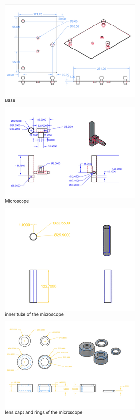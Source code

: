 <figure>
  <img src="base.png" alt="Base">
  <figcaption>Base</figcaption>
</figure>

<figure>
  <img src="microscope.png" alt="Microscope">
  <figcaption>Microscope</figcaption>
</figure>

<figure>
  <img src="inner%20tube%20of%20the%20microscope.png" alt="inner tube of the microscope">
  <figcaption>inner tube of the microscope</figcaption>
</figure>

<figure>
  <img src="lens%20caps%20and%20rings%20of%20the%20microscope.png" alt="lens caps and rings of the microscope">
  <figcaption>lens caps and rings of the microscope</figcaption>
</figure>
